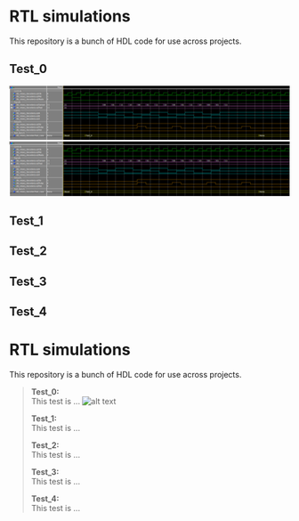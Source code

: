 # RTL simulations
  This repository is a bunch of HDL code for use across projects.
  
## Test_0
![Rotary_decoder_Test0](images/Rotary_decoder_Test0.png)
![Rotary_decoder_Test0](images/Rotary_decoder_Test0.png "Rotary_Decoder_Test_0")

## Test_1

## Test_2

## Test_3

## Test_4

# RTL simulations
  This repository is a bunch of HDL code for use across projects.
  
> **Test_0:**<br>
> This test is ...
> ![alt text](https://drive.google.com/open?id=0B7VE4R2CFZ-Dc2lrVFBrMnF4a0E.png "Rotary_Decoder_Test_0")
>
> **Test_1:**<br>
> This test is ...
>
> **Test_2:**<br>
> This test is ...
>
> **Test_3:**<br>
> This test is ...
>
> **Test_4:**<br>
> This test is ...
